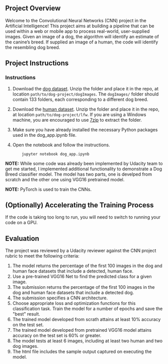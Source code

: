 [//]: # (Image References)

## Project Overview

Welcome to the Convolutional Neural Networks (CNN) project in the Artificial Intelligence! This project aims at building a pipeline that can be used within a web or mobile app to process real-world, user-supplied images.  Given an image of a dog, the algorithm will identify an estimate of the canine’s breed.  If supplied an image of a human, the code will identify the resembling dog breed.  

## Project Instructions

### Instructions

1. Download the [dog dataset](https://s3-us-west-1.amazonaws.com/udacity-aind/dog-project/dogImages.zip).  Unzip the folder and place it in the repo, at location `path/to/dog-project/dogImages`.  The `dogImages/` folder should contain 133 folders, each corresponding to a different dog breed.
2. Download the [human dataset](http://vis-www.cs.umass.edu/lfw/lfw.tgz).  Unzip the folder and place it in the repo, at location `path/to/dog-project/lfw`.  If you are using a Windows machine, you are encouraged to use [7zip](http://www.7-zip.org/) to extract the folder. 
3. Make sure you have already installed the necessary Python packages used in the dog_app.ipynb file. 
4. Open the notebook and follow the instructions.
	
	```
		jupyter notebook dog_app.ipynb
	```

__NOTE:__ While some code was already been implemented by Udacity team to get me started, I implemented additional functionality to demonstrate a Dog Breed classifier model. The model has two parts, one is develped from scratch and the other one using VGG16 pretrained model.

__NOTE:__ PyTorch is used to train the CNNs.

## (Optionally) Accelerating the Training Process 

If the code is taking too long to run, you will need to switch to running your code on a GPU.  

## Evaluation

The project was reviewed by a Udacity reviewer against the CNN project rubric to meet the following criteria:

1. The model returns the percentage of the first 100 images in the dog and human face datasets that include a detected, human face.
2. Use a pre-trained VGG16 Net to find the predicted class for a given image. 
3. The submission returns the percentage of the first 100 images in the dog and human face datasets that include a detected dog.
4. The submission specifies a CNN architecture.
5. Choose appropriate loss and optimization functions for this classification task. Train the model for a number of epochs and save the "best" result.
6. The trained model developed from scrath attains at least 10% accuracy on the test set.
7. The trained model developed from pretrained VGG16 model attains accuracy on the test set is 60% or greater.
8. The model tests at least 6 images, including at least two human and two dog images.
9. The html file includes the sample output captured on executing the model.

